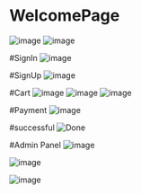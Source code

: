 # WelcomePage
![image](https://github.com/PawanSirsat/Ecommerce-FrontEnd-Angular/assets/48860105/1cfb4ada-1a54-45d3-8c2f-e5d0dc5b59db)
![image](https://github.com/PawanSirsat/Ecommerce-FrontEnd-Angular/assets/48860105/68845fa5-bd2e-4ea1-bd91-4677f0772cd3)


#SignIn
![image](https://github.com/PawanSirsat/Ecommerce-FrontEnd-Angular/assets/48860105/33b5dc5f-45a6-4d2c-bc5b-0e4bba36209c)

#SignUp
![image](https://github.com/PawanSirsat/Ecommerce-FrontEnd-Angular/assets/48860105/e4ad6912-de20-4fb1-9026-efd936d84743)

#Cart
![image](https://github.com/PawanSirsat/Ecommerce-FrontEnd-Angular/assets/48860105/7de18f5a-cf14-4d75-803f-95d3586d8469)
![image](https://github.com/PawanSirsat/Ecommerce-FrontEnd-Angular/assets/48860105/753b589c-0e0a-4227-99f0-a5fae98ec949)
![image](https://github.com/PawanSirsat/Ecommerce-FrontEnd-Angular/assets/48860105/53ccc4d5-d77d-4c62-b6df-6bce2d03f26d)

#Payment
![image](https://github.com/PawanSirsat/Ecommerce-FrontEnd-Angular/assets/48860105/7e340750-f21e-4d6b-bf9b-c7e5b7511979)

#successful
![Done](https://github.com/PawanSirsat/Ecommerce-FrontEnd-Angular/assets/48860105/763799cc-4cf7-4458-ac79-944d8e6a6ca7)



#Admin Panel
![image](https://github.com/PawanSirsat/Ecommerce-FrontEnd-Angular/assets/48860105/9af1d47b-6197-4638-8aab-2d8e52d16959)

![image](https://github.com/PawanSirsat/Ecommerce-FrontEnd-Angular/assets/48860105/a407c77a-fa18-422f-a290-97787e047eb4)

![image](https://github.com/PawanSirsat/Ecommerce-FrontEnd-Angular/assets/48860105/32b4a939-1687-4513-a21f-db67d5316755)



